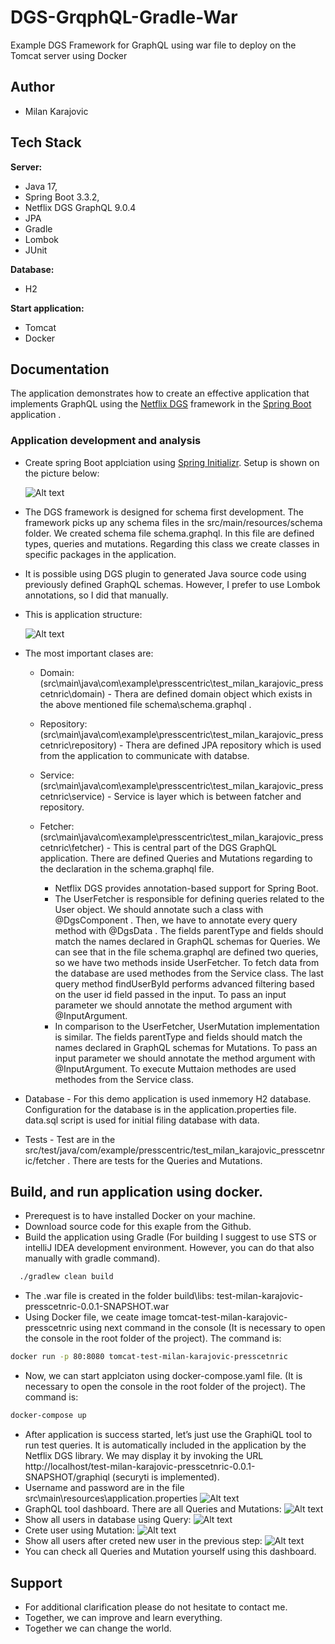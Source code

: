 # DGS-GrqphQL-Gradle-War
Example DGS Framework for GraphQL using war file to deploy on the Tomcat server using Docker



## Author

- Milan Karajovic


## Tech Stack

**Server:** 
- Java 17, 
- Spring Boot 3.3.2, 
- Netflix DGS GraphQL 9.0.4
- JPA
- Gradle
- Lombok
- JUnit

**Database:**
- H2

**Start application:**
- Tomcat
- Docker

## Documentation

The application demonstrates how to create an effective application that implements GraphQL using the [Netflix DGS](https://netflix.github.io/dgs/) framework in the [Spring Boot](https://spring.io/projects/spring-boot) application .

### Application development and analysis
- Create spring Boot applciation using [Spring Initializr](https://start.spring.io/). Setup is shown on the picture below:

  ![Alt text](Documentation/SpringIntitializrWithDependencies.jpg)

- The DGS framework is designed for schema first development. The framework picks up any schema files in the src/main/resources/schema folder. We created schema file schema.graphql. In this file are defined types, queries and mutations. Regarding this class we create classes in specific packages in the application.

- It is possible using DGS plugin to generated Java source code using previously defined GraphQL schemas. However, I prefer to use Lombok annotations, so I did that manually.

- This is application structure:

  ![Alt text](Documentation/ApplicationStructure.jpg)

- The most important clases are:

    - Domain: (src\main\java\com\example\presscentric\test_milan_karajovic_presscetnric\domain) - Thera are defined domain object which exists in the above mentioned file schema\schema.graphql .

    - Repository: (src\main\java\com\example\presscentric\test_milan_karajovic_presscetnric\repository) - Thera are defined JPA repository which is used from the application to communicate with databse.

    - Service: (src\main\java\com\example\presscentric\test_milan_karajovic_presscetnric\service) - Service is layer which is between fatcher and repository.

    - Fetcher: (src\main\java\com\example\presscentric\test_milan_karajovic_presscetnric\fetcher) - This is central part of the DGS GraphQL application. There are defined Queries and Mutations regarding to the declaration in the schema.graphql file.
      - Netflix DGS provides annotation-based support for Spring Boot.
      - The UserFetcher is responsible for defining queries related to the User object. We should annotate such a class with @DgsComponent . Then, we have to annotate every query method with @DgsData . The fields parentType and fields should match the names declared in GraphQL schemas for Queries. We can see that in the file schema.graphql are defined two queries, so we have two methods inside UserFetcher. To fetch data from the database are used methodes from the Service class. The last query method findUserById performs advanced filtering based on the user id field passed in the input. To pass an input parameter we should annotate the method argument with @InputArgument.
      - In comparison to the UserFetcher, UserMutation implementation is similar. The fields parentType and fields should match the names declared in GraphQL schemas for Mutations. To pass an input parameter we should annotate the method argument with @InputArgument. To execute Muttaion methodes are used methodes from the Service class.
	  
- Database - For this demo application is used inmemory H2 database. Configuration for the database is in the application.properties file. data.sql script is used for initial filing database with data.
- Tests - Test are in the src/test/java/com/example/presscentric/test_milan_karajovic_presscetnric/fetcher . There are tests for the Queries and Mutations.



## Build, and run application using docker.

- Prerequest is to have installed Docker on your machine.
- Download source code for this exaple from the Github.
- Build the application using Gradle (For building I suggest to use STS or intelliJ IDEA development environment. However, you can do that also manually with gradle command).
```bash
  ./gradlew clean build
```
- The .war file is created in the folder build\libs: test-milan-karajovic-presscetnric-0.0.1-SNAPSHOT.war
- Using Docker file, we ceate image tomcat-test-milan-karajovic-presscetnric using next command in the console (It is necessary to open the console in the root folder of the project). The command is:
```bash
docker run -p 80:8080 tomcat-test-milan-karajovic-presscetnric
```
- Now, we can start applciaton using docker-compose.yaml file.  (It is necessary to open the console in the root folder of the project). The command is:
```bash
docker-compose up
```
- After application is success started, let’s just use the GraphiQL tool to run test queries. It is automatically included in the application by the Netflix DGS library. We may display it by invoking the URL http://localhost/test-milan-karajovic-presscetnric-0.0.1-SNAPSHOT/graphiql (securyti is implemented). 
 - Username and password are in  the file src\main\resources\application.properties
  ![Alt text](Documentation/GraphQL-Dashboard00.jpg)
 - GraphQL tool dashboard. There are all Queries and Mutations:
  ![Alt text](Documentation/GraphQL-Dashboard01.jpg)
 - Show all users in database using Query:
  ![Alt text](Documentation/GraphQL-Dashboard02.jpg)
 - Crete user using Mutation:
  ![Alt text](Documentation/GraphQL-Dashboard03.jpg)
 - Show all users after creted new user in the previous step:
  ![Alt text](Documentation/GraphQL-Dashboard04.jpg)
 - You can check all Queries and Mutation yourself using this dashboard.
 
## Support

- For additional clarification please do not hesitate to contact me.
- Together, we can improve and learn everything.
- Together we can change the world.